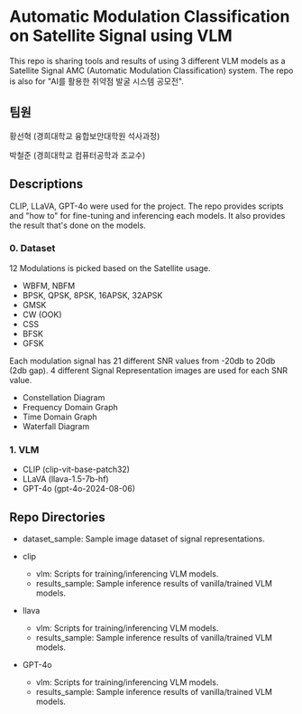 # Automatic Modulation Classification on Satellite Signal using VLM

This repo is sharing tools and results of using 3 different VLM models as a Satellite Signal AMC (Automatic Modulation Classification) system. 
The repo is also for "AI를 활용한 취약점 발굴 시스템 공모전".

## 팀원

황선혁 (경희대학교 융합보안대학원 석사과정)

박철준 (경희대학교 컴퓨터공학과 조교수)

## Descriptions

CLIP, LLaVA, GPT-4o were used for the project. The repo provides scripts and "how to" for fine-tuning and inferencing each models. It also provides the result that's done on the models.

### 0. Dataset

12 Modulations is picked based on the Satellite usage.

- WBFM, NBFM
- BPSK, QPSK, 8PSK, 16APSK, 32APSK
- GMSK
- CW (OOK)
- CSS
- BFSK
- GFSK

Each modulation signal has 21 different SNR values from -20db to 20db (2db gap).
4 different Signal Representation images are used for each SNR value.

- Constellation Diagram
- Frequency Domain Graph
- Time Domain Graph
- Waterfall Diagram

### 1. VLM

- CLIP (clip-vit-base-patch32)
- LLaVA (llava-1.5-7b-hf)
- GPT-4o (gpt-4o-2024-08-06)


## Repo Directories

- dataset_sample: Sample image dataset of signal representations.

- clip
    - vlm: Scripts for training/inferencing VLM models.
    - results_sample: Sample inference results of vanilla/trained VLM models.
- llava
    - vlm: Scripts for training/inferencing VLM models.
    - results_sample: Sample inference results of vanilla/trained VLM models.
- GPT-4o
    - vlm: Scripts for training/inferencing VLM models.
    - results_sample: Sample inference results of vanilla/trained VLM models.